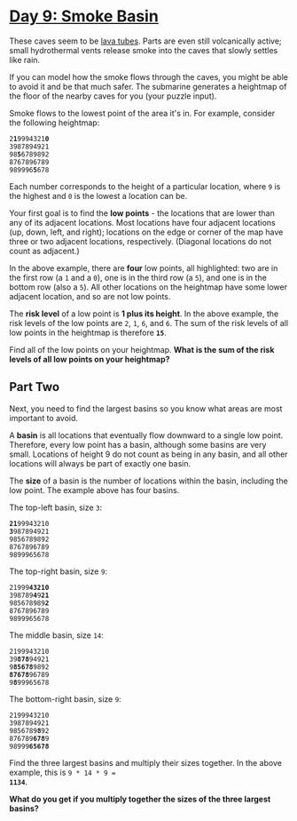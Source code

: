 # [Day 9: Smoke Basin](https://adventofcode.com/2021/day/9)

These caves seem to be [lava tubes](https://en.wikipedia.org/wiki/Lava_tube). Parts are even still volcanically active; small hydrothermal vents release smoke into the caves that slowly settles like rain.

If you can model how the smoke flows through the caves, you might be able to avoid it and be that much safer. The submarine generates a heightmap of the floor of the nearby caves for you (your puzzle input).

Smoke flows to the lowest point of the area it's in. For example, consider the following heightmap:

<pre><code>2<strong>1</strong>9994321<strong>0</strong>
3987894921
98<strong>5</strong>6789892
8767896789
989996<strong>5</strong>678</code></pre>

Each number corresponds to the height of a particular location, where `9` is the highest and `0` is the lowest a location can be.

Your first goal is to find the **low points** - the locations that are lower than any of its adjacent locations. Most locations have four adjacent locations (up, down, left, and right); locations on the edge or corner of the map have three or two adjacent locations, respectively. (Diagonal locations do not count as adjacent.)

In the above example, there are **four** low points, all highlighted: two are in the first row (a `1` and a `0`), one is in the third row (a `5`), and one is in the bottom row (also a `5`). All other locations on the heightmap have some lower adjacent location, and so are not low points.

The **risk level** of a low point is **1 plus its height**. In the above example, the risk levels of the low points are `2`, `1`, `6`, and `6`. The sum of the risk levels of all low points in the heightmap is therefore **`15`**.

Find all of the low points on your heightmap. **What is the sum of the risk levels of all low points on your heightmap?**

## Part Two

Next, you need to find the largest basins so you know what areas are most important to avoid.

A **basin** is all locations that eventually flow downward to a single low point. Therefore, every low point has a basin, although some basins are very small. Locations of height 9 do not count as being in any basin, and all other locations will always be part of exactly one basin.

The **size** of a basin is the number of locations within the basin, including the low point. The example above has four basins.

The top-left basin, size `3`:

<pre><code><strong>21</strong>99943210
<strong>3</strong>987894921
9856789892
8767896789
9899965678</code></pre>

The top-right basin, size `9`:

<pre><code>21999<strong>43210</strong>
398789<strong>4</strong>9<strong>21</strong>
985678989<strong>2</strong>
8767896789
9899965678</code></pre>

The middle basin, size `14`:

<pre><code>2199943210
39<strong>878</strong>94921
9<strong>85678</strong>9892
<strong>87678</strong>96789
9<strong>8</strong>99965678</code></pre>

The bottom-right basin, size `9`:

<pre><code>2199943210
3987894921
9856789<strong>8</strong>92
876789<strong>678</strong>9
98999<strong>65678</strong></code></pre>

Find the three largest basins and multiply their sizes together. In the above example, this is <code>9 * 14 * 9 = <strong>1134</strong></code>.

**What do you get if you multiply together the sizes of the three largest basins?**
